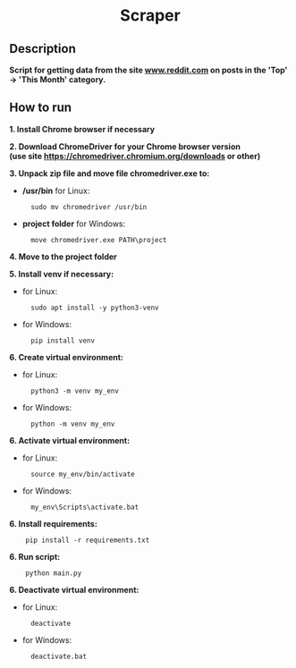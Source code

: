 <h1 align="center">Scraper</h1>

## Description

**Script for getting data from the site www.reddit.com on posts
in the 'Top' -> 'This Month' category.**

## How to run

**1. Install Chrome browser if necessary**  

**2. Download ChromeDriver for your Chrome browser version  
(use site https://chromedriver.chromium.org/downloads or other)**  

**3. Unpack zip file and move file chromedriver.exe to:**
- **/usr/bin** for Linux:

        sudo mv chromedriver /usr/bin  

- **project folder** for Windows:

		move chromedriver.exe PATH\project

**4. Move to the project folder**  

**5. Install venv if necessary:**
- for Linux:

        sudo apt install -y python3-venv

- for Windows:

		pip install venv
**6. Create virtual environment:**
- for Linux:

        python3 -m venv my_env

- for Windows:

		python -m venv my_env
**6. Activate virtual environment:**
- for Linux:

        source my_env/bin/activate

- for Windows:

        my_env\Scripts\activate.bat
**6. Install requirements:**

        pip install -r requirements.txt

**6. Run script:**

        python main.py
**6. Deactivate virtual environment:**
- for Linux:

        deactivate

- for Windows:

        deactivate.bat
